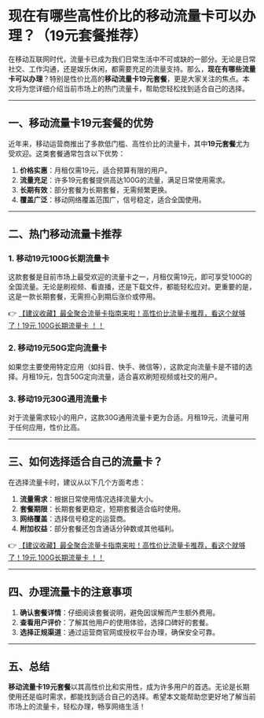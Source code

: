 # 现在有哪些高性价比的移动流量卡可以办理？（19元套餐推荐）

在移动互联网时代，流量卡已成为我们日常生活中不可或缺的一部分。无论是日常社交、工作沟通，还是娱乐休闲，都需要充足的流量支持。那么，**现在有哪些流量卡可以办理**？特别是性价比高的**移动流量卡19元套餐**，更是大家关注的焦点。本文将为您详细介绍当前市场上的热门流量卡，帮助您轻松找到适合自己的选择。

---

## 一、移动流量卡19元套餐的优势

近年来，移动运营商推出了多款低门槛、高性价比的流量卡，其中**19元套餐**尤为受欢迎。这类套餐通常包含以下优势：

1. **价格实惠**：月租仅需19元，适合预算有限的用户。
2. **流量充足**：许多19元套餐提供高达100G的流量，满足日常使用需求。
3. **长期有效**：部分套餐为长期套餐，无需频繁更换。
4. **覆盖广泛**：移动网络覆盖范围广，信号稳定，适合全国使用。

---

## 二、热门移动流量卡推荐

### 1. 移动19元100G长期流量卡
这款套餐是目前市场上最受欢迎的流量卡之一，月租仅需19元，即可享受100G的全国流量。无论是刷视频、看直播，还是下载文件，都能轻松应对。更重要的是，这是一款长期套餐，无需担心到期后涨价或停用。

👉 [【建议收藏】最全聚合流量卡指南来啦！高性价比流量卡推荐，看这个就够了！19元 100G长期流量卡 ！！](https://bit.ly/Liuliangka)

### 2. 移动19元50G定向流量卡
如果您主要使用特定应用（如抖音、快手、微信等），这款定向流量卡是不错的选择。月租19元，包含50G定向流量，适合喜欢刷短视频或社交的用户。

### 3. 移动19元30G通用流量卡
对于流量需求较小的用户，这款30G通用流量卡更为合适。月租19元，流量可用于任何应用，性价比高。

---

## 三、如何选择适合自己的流量卡？

在选择流量卡时，建议从以下几个方面考虑：

1. **流量需求**：根据日常使用情况选择流量大小。
2. **套餐期限**：长期套餐更稳定，短期套餐适合临时使用。
3. **网络覆盖**：选择信号稳定的运营商。
4. **附加权益**：部分套餐还包含通话分钟数或其他福利。

👉 [【建议收藏】最全聚合流量卡指南来啦！高性价比流量卡推荐，看这个就够了！19元 100G长期流量卡 ！！](https://bit.ly/Liuliangka)

---

## 四、办理流量卡的注意事项

1. **确认套餐详情**：仔细阅读套餐说明，避免因误解而产生额外费用。
2. **查看用户评价**：了解其他用户的使用体验，选择口碑好的套餐。
3. **选择正规渠道**：通过运营商官网或授权平台办理，确保安全可靠。

---

## 五、总结

**移动流量卡19元套餐**以其高性价比和实用性，成为许多用户的首选。无论是长期使用还是临时需求，都能找到适合自己的选择。希望本文能帮助您更好地了解当前市场上的流量卡，轻松办理，畅享网络生活！